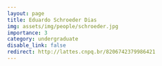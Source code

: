 ```yaml
---
layout: page
title: Eduardo Schroeder Dias
img: assets/img/people/schroeder.jpg
importance: 3
category: undergraduate
disable_link: false
redirect: http://lattes.cnpq.br/8206742379986421
---
```

